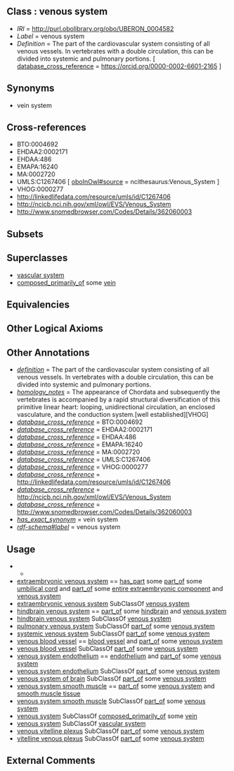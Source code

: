 
## Class : venous system

 * *IRI* = http://purl.obolibrary.org/obo/UBERON_0004582
 * *Label* = venous system
 * *Definition* = The part of the cardiovascular system consisting of all venous vessels. In vertebrates with a double circulation, this can be divided into systemic and pulmonary portions. [ [database_cross_reference](../../ef/oboInOwl#hasDbXref.md) = https://orcid.org/0000-0002-6601-2165 ]

## Synonyms

 * vein system

## Cross-references

 * BTO:0004692
 * EHDAA2:0002171
 * EHDAA:486
 * EMAPA:16240
 * MA:0002720
 * UMLS:C1267406 [ [oboInOwl#source](../../ce/oboInOwl#source.md) = ncithesaurus:Venous_System ]
 * VHOG:0000277
 * http://linkedlifedata.com/resource/umls/id/C1267406
 * http://ncicb.nci.nih.gov/xml/owl/EVS/Venous_System
 * http://www.snomedbrowser.com/Codes/Details/362060003

## Subsets


## Superclasses

 * [vascular system](../../UBERON/98/UBERON_0007798.md)
 * [composed_primarily_of](../../RO/73/RO_0002473.md) some [vein](../../UBERON/38/UBERON_0001638.md)

## Equivalencies


## Other Logical Axioms


## Other Annotations

 * *[definition](../../IAO/15/IAO_0000115.md)* = The part of the cardiovascular system consisting of all venous vessels. In vertebrates with a double circulation, this can be divided into systemic and pulmonary portions.
 * *[homology_notes](../../UBPROP/03/UBPROP_0000003.md)* = The appearance of Chordata and subsequently the vertebrates is accompanied by a rapid structural diversification of this primitive linear heart: looping, unidirectional circulation, an enclosed vasculature, and the conduction system.[well established][VHOG]
 * *[database_cross_reference](../../ef/oboInOwl#hasDbXref.md)* = BTO:0004692
 * *[database_cross_reference](../../ef/oboInOwl#hasDbXref.md)* = EHDAA2:0002171
 * *[database_cross_reference](../../ef/oboInOwl#hasDbXref.md)* = EHDAA:486
 * *[database_cross_reference](../../ef/oboInOwl#hasDbXref.md)* = EMAPA:16240
 * *[database_cross_reference](../../ef/oboInOwl#hasDbXref.md)* = MA:0002720
 * *[database_cross_reference](../../ef/oboInOwl#hasDbXref.md)* = UMLS:C1267406
 * *[database_cross_reference](../../ef/oboInOwl#hasDbXref.md)* = VHOG:0000277
 * *[database_cross_reference](../../ef/oboInOwl#hasDbXref.md)* = http://linkedlifedata.com/resource/umls/id/C1267406
 * *[database_cross_reference](../../ef/oboInOwl#hasDbXref.md)* = http://ncicb.nci.nih.gov/xml/owl/EVS/Venous_System
 * *[database_cross_reference](../../ef/oboInOwl#hasDbXref.md)* = http://www.snomedbrowser.com/Codes/Details/362060003
 * *[has_exact_synonym](../../ym/oboInOwl#hasExactSynonym.md)* = vein system
 * *[rdf-schema#label](../../el/rdf-schema#label.md)* = venous system

## Usage

 * -
 * [extraembryonic venous system](../../UBERON/99/UBERON_0014699.md) == [has_part](../../BFO/51/BFO_0000051.md) some [part_of](../../BFO/50/BFO_0000050.md) some [umbilical cord](../../UBERON/31/UBERON_0002331.md) and [part_of](../../BFO/50/BFO_0000050.md) some [entire extraembryonic component](../../UBERON/87/UBERON_0016887.md) and [venous system](../../UBERON/82/UBERON_0004582.md)
 * [extraembryonic venous system](../../UBERON/99/UBERON_0014699.md) SubClassOf [venous system](../../UBERON/82/UBERON_0004582.md)
 * [hindbrain venous system](../../UBERON/20/UBERON_0005720.md) == [part_of](../../BFO/50/BFO_0000050.md) some [hindbrain](../../UBERON/28/UBERON_0002028.md) and [venous system](../../UBERON/82/UBERON_0004582.md)
 * [hindbrain venous system](../../UBERON/20/UBERON_0005720.md) SubClassOf [venous system](../../UBERON/82/UBERON_0004582.md)
 * [pulmonary venous system](../../UBERON/27/UBERON_0013127.md) SubClassOf [part_of](../../BFO/50/BFO_0000050.md) some [venous system](../../UBERON/82/UBERON_0004582.md)
 * [systemic venous system](../../UBERON/81/UBERON_0004581.md) SubClassOf [part_of](../../BFO/50/BFO_0000050.md) some [venous system](../../UBERON/82/UBERON_0004582.md)
 * [venous blood vessel](../../UBERON/20/UBERON_0003920.md) == [blood vessel](../../UBERON/81/UBERON_0001981.md) and [part_of](../../BFO/50/BFO_0000050.md) some [venous system](../../UBERON/82/UBERON_0004582.md)
 * [venous blood vessel](../../UBERON/20/UBERON_0003920.md) SubClassOf [part_of](../../BFO/50/BFO_0000050.md) some [venous system](../../UBERON/82/UBERON_0004582.md)
 * [venous system endothelium](../../UBERON/01/UBERON_0004701.md) == [endothelium](../../UBERON/86/UBERON_0001986.md) and [part_of](../../BFO/50/BFO_0000050.md) some [venous system](../../UBERON/82/UBERON_0004582.md)
 * [venous system endothelium](../../UBERON/01/UBERON_0004701.md) SubClassOf [part_of](../../BFO/50/BFO_0000050.md) some [venous system](../../UBERON/82/UBERON_0004582.md)
 * [venous system of brain](../../UBERON/46/UBERON_0013146.md) SubClassOf [part_of](../../BFO/50/BFO_0000050.md) some [venous system](../../UBERON/82/UBERON_0004582.md)
 * [venous system smooth muscle](../../UBERON/96/UBERON_0004696.md) == [part_of](../../BFO/50/BFO_0000050.md) some [venous system](../../UBERON/82/UBERON_0004582.md) and [smooth muscle tissue](../../UBERON/35/UBERON_0001135.md)
 * [venous system smooth muscle](../../UBERON/96/UBERON_0004696.md) SubClassOf [part_of](../../BFO/50/BFO_0000050.md) some [venous system](../../UBERON/82/UBERON_0004582.md)
 * [venous system](../../UBERON/82/UBERON_0004582.md) SubClassOf [composed_primarily_of](../../RO/73/RO_0002473.md) some [vein](../../UBERON/38/UBERON_0001638.md)
 * [venous system](../../UBERON/82/UBERON_0004582.md) SubClassOf [vascular system](../../UBERON/98/UBERON_0007798.md)
 * [venous vitelline plexus](../../UBERON/09/UBERON_0006309.md) SubClassOf [part_of](../../BFO/50/BFO_0000050.md) some [venous system](../../UBERON/82/UBERON_0004582.md)
 * [vitelline venous plexus](../../UBERON/10/UBERON_0006310.md) SubClassOf [part_of](../../BFO/50/BFO_0000050.md) some [venous system](../../UBERON/82/UBERON_0004582.md)

## External Comments

